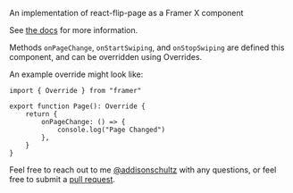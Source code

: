 An implementation of react-flip-page as a Framer X component

See [the docs](http://darenju.me/react-flip-page/docs) for more information.

Methods `onPageChange`, `onStartSwiping`, and `onStopSwiping` are defined this component, and can be overridden using Overrides.

An example override might look like:

```
import { Override } from "framer"

export function Page(): Override {
    return {
        onPageChange: () => {
            console.log("Page Changed")
        },
    }
}

```

Feel free to reach out to me [@addisonschultz](https://twitter.com/AddisonSchultz) with any questions, or feel free to submit a [pull request](https://github.com/addisonschultz/react-flip-page).
